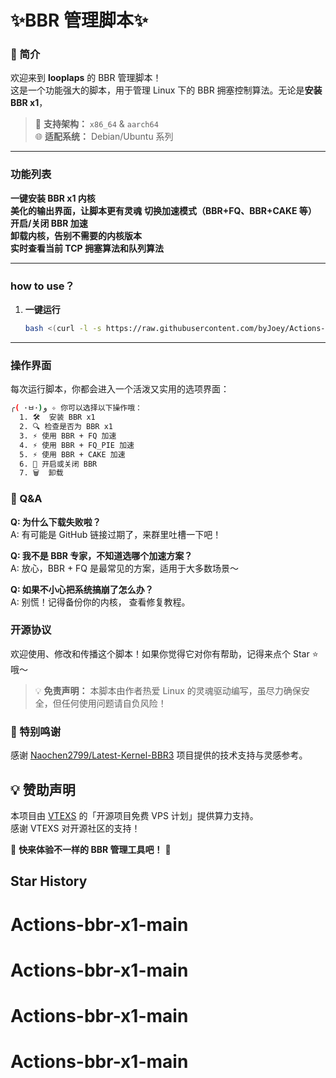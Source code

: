 # ✨BBR 管理脚本✨  

### 🌟 简介  
欢迎来到 **looplaps** 的 BBR 管理脚本！  
这是一个功能强大的脚本，用于管理 Linux 下的 BBR 拥塞控制算法。无论是**安装 BBR x1**，

> 📢 **支持架构：** `x86_64` & `aarch64`  
> 🌐 **适配系统：** Debian/Ubuntu 系列  

---

###  功能列表  

 **一键安装 BBR x1 内核**  
 **美化的输出界面，让脚本更有灵魂** 
 **切换加速模式（BBR+FQ、BBR+CAKE 等）**  
 **开启/关闭 BBR 加速**  
 **卸载内核，告别不需要的内核版本**  
 **实时查看当前 TCP 拥塞算法和队列算法**  
 

---

### how to use？

1. **一键运行**  
   ```bash
   bash <(curl -l -s https://raw.githubusercontent.com/byJoey/Actions-bbr-v3/refs/heads/main/install.sh)
   ```

---

###  操作界面  

每次运行脚本，你都会进入一个活泼又实用的选项界面：

```bash
╭( ･ㅂ･)و ✧ 你可以选择以下操作哦：
  1. 🛠️  安装 BBR x1
  2. 🔍 检查是否为 BBR x1
  3. ⚡ 使用 BBR + FQ 加速
  4. ⚡ 使用 BBR + FQ_PIE 加速
  5. ⚡ 使用 BBR + CAKE 加速
  6. 🔧 开启或关闭 BBR
  7. 🗑️  卸载
```
### 🌟 Q&A

**Q: 为什么下载失败啦？**  
A: 有可能是 GitHub 链接过期了，来群里吐槽一下吧！  

**Q: 我不是 BBR 专家，不知道选哪个加速方案？**  
A: 放心，BBR + FQ 是最常见的方案，适用于大多数场景～  

**Q: 如果不小心把系统搞崩了怎么办？**  
A: 别慌！记得备份你的内核， 查看修复教程。

###  开源协议  

欢迎使用、修改和传播这个脚本！如果你觉得它对你有帮助，记得来点个 Star ⭐ 哦～  

> 💡 **免责声明：** 本脚本由作者热爱 Linux 的灵魂驱动编写，虽尽力确保安全，但任何使用问题请自负风险！
### 🌟 特别鸣谢  
感谢 [Naochen2799/Latest-Kernel-BBR3](https://github.com/Naochen2799/Latest-Kernel-BBR3) 项目提供的技术支持与灵感参考。  
## 💡 赞助声明

本项目由 [VTEXS](https://console.vtexs.com/?affid=1513) 的「开源项目免费 VPS 计划」提供算力支持。  
感谢 VTEXS 对开源社区的支持！


🎉 **快来体验不一样的 BBR 管理工具吧！** 🎉  
## Star History
# Actions-bbr-x1-main
# Actions-bbr-x1-main
# Actions-bbr-x1-main
# Actions-bbr-x1-main

